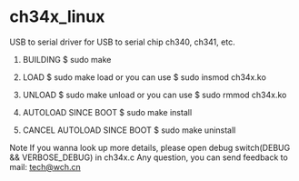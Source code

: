 # ch34x_linux
USB to serial driver for USB to serial chip ch340, ch341, etc.

1. BUILDING
$ sudo make
 
2. LOAD
 $ sudo make load
 or you can use
 $ sudo insmod ch34x.ko
 
 3. UNLOAD
 $ sudo make unload
 or you can use
 $ sudo rmmod ch34x.ko
 
4. AUTOLOAD SINCE BOOT
  $ sudo make install
  
5. CANCEL AUTOLOAD SINCE BOOT
  $ sudo make uninstall
  
Note
  If you wanna look up more details, please open debug switch(DEBUG && VERBOSE_DEBUG) in ch34x.c
  Any question, you can send feedback to mail: tech@wch.cn
